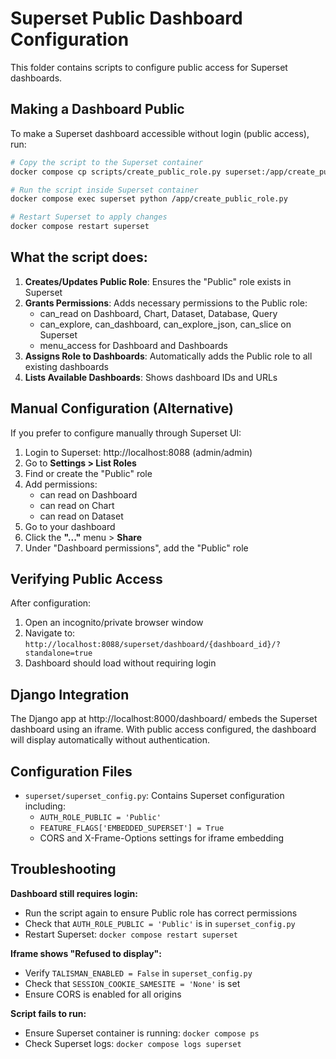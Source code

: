 # Superset Public Dashboard Configuration

This folder contains scripts to configure public access for Superset dashboards.

## Making a Dashboard Public

To make a Superset dashboard accessible without login (public access), run:

```bash
# Copy the script to the Superset container
docker compose cp scripts/create_public_role.py superset:/app/create_public_role.py

# Run the script inside Superset container
docker compose exec superset python /app/create_public_role.py

# Restart Superset to apply changes
docker compose restart superset
```

## What the script does:

1. **Creates/Updates Public Role**: Ensures the "Public" role exists in Superset
2. **Grants Permissions**: Adds necessary permissions to the Public role:
   - can_read on Dashboard, Chart, Dataset, Database, Query
   - can_explore, can_dashboard, can_explore_json, can_slice on Superset
   - menu_access for Dashboard and Dashboards
3. **Assigns Role to Dashboards**: Automatically adds the Public role to all existing dashboards
4. **Lists Available Dashboards**: Shows dashboard IDs and URLs

## Manual Configuration (Alternative)

If you prefer to configure manually through Superset UI:

1. Login to Superset: http://localhost:8088 (admin/admin)
2. Go to **Settings > List Roles**
3. Find or create the "Public" role
4. Add permissions:
   - can read on Dashboard
   - can read on Chart
   - can read on Dataset
5. Go to your dashboard
6. Click the **"..."** menu > **Share**
7. Under "Dashboard permissions", add the "Public" role

## Verifying Public Access

After configuration:

1. Open an incognito/private browser window
2. Navigate to: `http://localhost:8088/superset/dashboard/{dashboard_id}/?standalone=true`
3. Dashboard should load without requiring login

## Django Integration

The Django app at http://localhost:8000/dashboard/ embeds the Superset dashboard using an iframe. With public access configured, the dashboard will display automatically without authentication.

## Configuration Files

- `superset/superset_config.py`: Contains Superset configuration including:
  - `AUTH_ROLE_PUBLIC = 'Public'`
  - `FEATURE_FLAGS['EMBEDDED_SUPERSET'] = True`
  - CORS and X-Frame-Options settings for iframe embedding

## Troubleshooting

**Dashboard still requires login:**
- Run the script again to ensure Public role has correct permissions
- Check that `AUTH_ROLE_PUBLIC = 'Public'` is in `superset_config.py`
- Restart Superset: `docker compose restart superset`

**Iframe shows "Refused to display":**
- Verify `TALISMAN_ENABLED = False` in `superset_config.py`
- Check that `SESSION_COOKIE_SAMESITE = 'None'` is set
- Ensure CORS is enabled for all origins

**Script fails to run:**
- Ensure Superset container is running: `docker compose ps`
- Check Superset logs: `docker compose logs superset`
